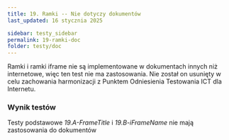 ```yaml
---
title: 19. Ramki -- Nie dotyczy dokumentów
last_updated: 16 stycznia 2025

sidebar: testy_sidebar
permalink: 19-ramki-doc
folder: testy/doc
---
```


Ramki i ramki iframe nie są implementowane w dokumentach innych niż internetowe, więc ten test nie ma zastosowania. Nie został on usunięty w celu zachowania harmonizacji z Punktem Odniesienia Testowania ICT dla Internetu.

### Wynik testów

Testy podstawowe _19.A-FrameTitle_ i _19.B-iFrameName_ nie mają zastosowania do dokumentów
